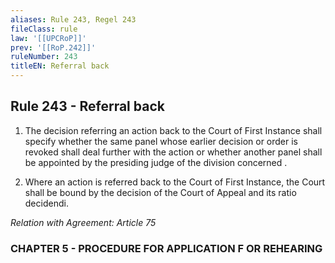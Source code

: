 ```yaml
---
aliases: Rule 243, Regel 243
fileClass: rule
law: '[[UPCRoP]]'
prev: '[[RoP.242]]'
ruleNumber: 243
titleEN: Referral back
---
```


## Rule 243 - Referral back

1. The decision referring an action back to the Court of First Instance shall specify whether the same panel whose earlier decision or order is revoked shall deal further with the action or whether another panel shall be appointed by the presiding judge of the division concerned . 

2. Where an action is referred back to the Court of First Instance, the Court shall be bound by the decision of the Court of Appeal and its ratio decidendi.

*Relation with Agreement: Article 75* 


### CHAPTER  5 - PROCEDURE FOR APPLICATION F OR REHEARING